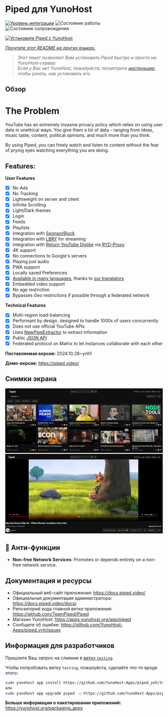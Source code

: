 <!--
Важно: этот README был автоматически сгенерирован <https://github.com/YunoHost/apps/tree/master/tools/readme_generator>
Он НЕ ДОЛЖЕН редактироваться вручную.
-->

# Piped для YunoHost

[![Уровень интеграции](https://dash.yunohost.org/integration/piped.svg)](https://ci-apps.yunohost.org/ci/apps/piped/) ![Состояние работы](https://ci-apps.yunohost.org/ci/badges/piped.status.svg) ![Состояние сопровождения](https://ci-apps.yunohost.org/ci/badges/piped.maintain.svg)

[![Установите Piped с YunoHost](https://install-app.yunohost.org/install-with-yunohost.svg)](https://install-app.yunohost.org/?app=piped)

*[Прочтите этот README на других языках.](./ALL_README.md)*

> *Этот пакет позволяет Вам установить Piped быстро и просто на YunoHost-сервер.*  
> *Если у Вас нет YunoHost, пожалуйста, посмотрите [инструкцию](https://yunohost.org/install), чтобы узнать, как установить его.*

## Обзор

# The Problem

YouTube has an extremely invasive privacy policy which relies on using user data in unethical ways. You give them a lot of data - ranging from ideas, music taste, content, political opinions, and much more than you think.

By using Piped, you can freely watch and listen to content without the fear of prying eyes watching everything you are doing.

## Features:

**User Features**

-   [x] No Ads
-   [x] No Tracking
-   [x] Lightweight on server and client
-   [x] Infinite Scrolling
-   [x] Light/Dark themes
-   [x] Login
-   [x] Feeds
-   [x] Playlists
-   [x] Integration with [SponsorBlock](https://github.com/ajayyy/SponsorBlock)
-   [x] Integration with [LBRY](https://lbry.com/) for streaming
-   [x] Integration with [Return YouTube Dislike](https://returnyoutubedislike.com/) via [RYD-Proxy](https://github.com/TeamPiped/RYD-Proxy)
-   [x] 4K support
-   [x] No connections to Google's servers
-   [x] Playing just audio
-   [x] PWA support
-   [x] Locally saved Preferences
-   [x] [Available in many languages](src/locales), thanks to [our translators](https://hosted.weblate.org/projects/piped/frontend/)
-   [x] Embedded video support
-   [x] No age restriction
-   [x] Bypasses Geo restrictions if possible through a federated network

**Technical Features**

-   [x] Multi-region load-balancing
-   [x] Performant by design, designed to handle 1000s of users concurrently
-   [x] Does not use official YouTube APIs
-   [x] Uses [NewPipeExtractor](https://github.com/TeamNewPipe/NewPipeExtractor) to extract information
-   [x] Public [JSON API](https://docs.piped.video/docs/api-documentation/)
-   [x] Federated protocol on Matrix to let instances collaborate with each other

**Поставляемая версия:** 2024.10.28~ynh1

**Демо-версия:** <https://piped.video/>

## Снимки экрана

![Снимок экрана Piped](./doc/screenshots/channel.png)
![Снимок экрана Piped](./doc/screenshots/player.png)

## :red_circle: Анти-функции

- **Non-free Network Services**: Promotes or depends entirely on a non-free network service.

## Документация и ресурсы

- Официальный веб-сайт приложения: <https://docs.piped.video/>
- Официальная документация администратора: <https://docs.piped.video/docs/>
- Репозиторий кода главной ветки приложения: <https://github.com/TeamPiped/Piped>
- Магазин YunoHost: <https://apps.yunohost.org/app/piped>
- Сообщите об ошибке: <https://github.com/YunoHost-Apps/piped_ynh/issues>

## Информация для разработчиков

Пришлите Ваш запрос на слияние в [ветку `testing`](https://github.com/YunoHost-Apps/piped_ynh/tree/testing).

Чтобы попробовать ветку `testing`, пожалуйста, сделайте что-то вроде этого:

```bash
sudo yunohost app install https://github.com/YunoHost-Apps/piped_ynh/tree/testing --debug
или
sudo yunohost app upgrade piped -u https://github.com/YunoHost-Apps/piped_ynh/tree/testing --debug
```

**Больше информации о пакетировании приложений:** <https://yunohost.org/packaging_apps>
